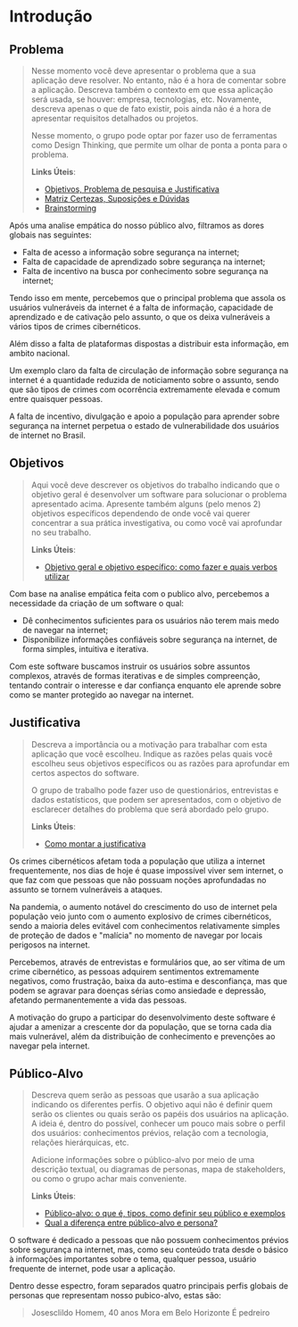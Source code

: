 # Introdução

## Problema
> Nesse momento você deve apresentar o problema que a sua aplicação deve
> resolver. No entanto, não é a hora de comentar sobre a aplicação.
> Descreva também o contexto em que essa aplicação será usada, se
> houver: empresa, tecnologias, etc. Novamente, descreva apenas o que de
> fato existir, pois ainda não é a hora de apresentar requisitos
> detalhados ou projetos.
>
> Nesse momento, o grupo pode optar por fazer uso
> de ferramentas como Design Thinking, que permite um olhar de ponta a
> ponta para o problema.
>
> **Links Úteis**:
> - [Objetivos, Problema de pesquisa e Justificativa](https://medium.com/@versioparole/objetivos-problema-de-pesquisa-e-justificativa-c98c8233b9c3)
> - [Matriz Certezas, Suposições e Dúvidas](https://medium.com/educa%C3%A7%C3%A3o-fora-da-caixa/matriz-certezas-suposi%C3%A7%C3%B5es-e-d%C3%BAvidas-fa2263633655)
> - [Brainstorming](https://www.euax.com.br/2018/09/brainstorming/)

Após uma analise empática do nosso público alvo, filtramos as dores globais nas seguintes:

- Falta de acesso a informação sobre segurança na internet;
- Falta de capacidade de aprendizado sobre segurança na internet;
- Falta de incentivo na busca por conhecimento sobre segurança na internet;

Tendo isso em mente, percebemos que o principal problema que assola os usuários vulneráveis da internet é a falta de informação, capacidade de aprendizado e de cativação pelo assunto, o que os deixa vulneráveis a vários tipos de crimes cibernéticos.

Além disso a falta de plataformas dispostas a distribuir esta informação, em ambito nacional.

Um exemplo claro da falta de circulação de informação sobre segurança na internet é a quantidade reduzida de noticiamento sobre o assunto, sendo que são tipos de crimes com ocorrência extremamente elevada e comum entre quaisquer pessoas.

A falta de incentivo, divulgação e apoio a população para aprender sobre segurança na internet perpetua o estado de vulnerabilidade dos usuários de internet no Brasil.

## Objetivos

> Aqui você deve descrever os objetivos do trabalho indicando que o
> objetivo geral é desenvolver um software para solucionar o problema
> apresentado acima. Apresente também alguns (pelo menos 2) objetivos
> específicos dependendo de onde você vai querer concentrar a sua
> prática investigativa, ou como você vai aprofundar no seu trabalho.
> 
> **Links Úteis**:
> - [Objetivo geral e objetivo específico: como fazer e quais verbos utilizar](https://blog.mettzer.com/diferenca-entre-objetivo-geral-e-objetivo-especifico/)

Com base na analise empática feita com o publico alvo, percebemos a necessidade da criação de um software o qual:

- Dê conhecimentos suficientes para os usuários não terem mais medo de navegar na internet;
- Disponibilize informações confiáveis sobre segurança na internet, de forma simples, intuitiva e iterativa.

Com este software buscamos instruir os usuários sobre assuntos complexos, através de formas iterativas e de simples compreenção, tentando contrair o interesse e dar confiança enquanto ele aprende sobre como se manter protegido ao navegar na internet.

## Justificativa

> Descreva a importância ou a motivação para trabalhar com esta aplicação
> que você escolheu. Indique as razões pelas quais você escolheu seus
> objetivos específicos ou as razões para aprofundar em certos aspectos
> do software.
> 
> O grupo de trabalho pode fazer uso de questionários, entrevistas e
> dados estatísticos, que podem ser apresentados, com o objetivo de
> esclarecer detalhes do problema que será abordado pelo grupo.
>
> **Links Úteis**:
> - [Como montar a justificativa](https://guiadamonografia.com.br/como-montar-justificativa-do-tcc/)

Os crimes cibernéticos afetam toda a população que utiliza a internet frequentemente, nos dias de hoje é quase impossível viver sem internet, o que faz com que pessoas que não possuam noções aprofundadas no assunto se tornem vulneráveis a ataques.

Na pandemia, o aumento notável do crescimento do uso de internet pela população veio junto com o aumento explosivo de crimes cibernéticos, sendo a maioria deles evitável com conhecimentos relativamente simples de proteção de dados e "malícia" no momento de navegar por locais perigosos na internet.

Percebemos, através de entrevistas e formulários que, ao ser vítima de um crime cibernético, as pessoas adquirem sentimentos extremamente negativos, como frustração, baixa da auto-estima e desconfiança, mas que podem se agravar para doenças sérias como ansiedade e depressão, afetando permanentemente a vida das pessoas.

A motivação do grupo a participar do desenvolvimento deste software é ajudar a amenizar a crescente dor da população, que se torna cada dia mais vulnerável, além da distribuição de conhecimento e prevenções ao navegar pela internet.


## Público-Alvo

> Descreva quem serão as pessoas que usarão a sua aplicação indicando os
> diferentes perfis. O objetivo aqui não é definir quem serão os
> clientes ou quais serão os papéis dos usuários na aplicação. A ideia
> é, dentro do possível, conhecer um pouco mais sobre o perfil dos
> usuários: conhecimentos prévios, relação com a tecnologia, relações
> hierárquicas, etc.
>
> Adicione informações sobre o público-alvo por meio de uma descrição
> textual, ou diagramas de personas, mapa de stakeholders, ou como o
> grupo achar mais conveniente.
> 
> **Links Úteis**:
> - [Público-alvo: o que é, tipos, como definir seu público e exemplos](https://klickpages.com.br/blog/publico-alvo-o-que-e/)
> - [Qual a diferença entre público-alvo e persona?](https://rockcontent.com/blog/diferenca-publico-alvo-e-persona/)
 
O software é dedicado a pessoas que não possuem conhecimentos prévios sobre segurança na internet, mas, como seu conteúdo trata desde o básico à informações importantes sobre o tema, qualquer pessoa, usuário frequente de internet, pode usar a aplicação.

Dentro desse espectro, foram separados quatro principais perfis globais de personas que representam nosso pubico-alvo, estas são:

> Josesclildo
> Homem, 40 anos
> Mora em Belo Horizonte
> É pedreiro